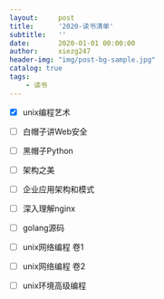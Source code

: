 ```yaml
---
layout:     post
title:      '2020-读书清单'
subtitle:   ''
date:       2020-01-01 00:00:00
author:     xiezg247
header-img: "img/post-bg-sample.jpg"
catalog: true
tags:
    - 读书
---
```


- [x] unix编程艺术
- [ ] 白帽子讲Web安全
- [ ] 黑帽子Python
- [ ] 架构之美
- [ ] 企业应用架构和模式
- [ ] 深入理解nginx
- [ ] golang源码
- [ ] unix网络编程 卷1
- [ ] unix网络编程 卷2
- [ ] unix环境高级编程

